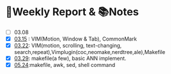 :calendar:Weekly Report \& :books:Notes
======================

- [ ] 03.08
- [x] [03.15](https://github.com/TinusgragLin/summary/blob/master/note/Note-b3.15-u3.26-VIM-CommonMark.md) : VIM(Motion, Window \& Tab), CommonMark
- [x] [03.22](https://github.com/TinusgragLin/summary/blob/master/weeklyReport/rep-w3.22.md): VIM(motion, scrolling, text-changing, search,repeat),Vimplugin(coc,neomake,nerdtree,ale),Makefile
- [x] [03.29](https://github.com/TinusgragLin/summary/blob/master/weeklyReport/rep-w3.29.md): makefile(a few), basic ANN implement.
- [x] [05.24](weeklyReport/rep-w5.24.md):makefile, awk, sed, shell command

